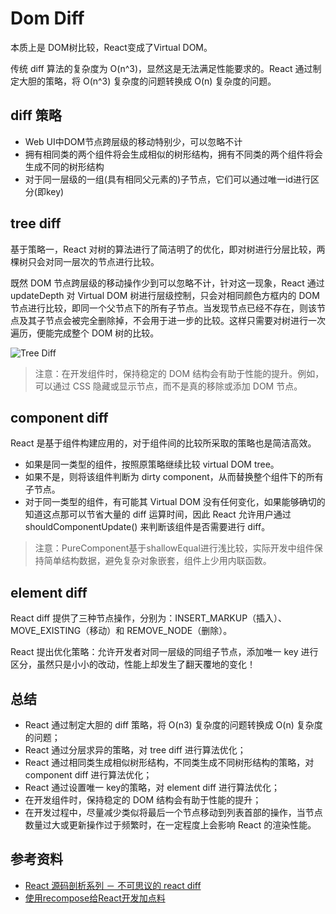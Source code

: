 # Dom Diff

本质上是 DOM树比较，React变成了Virtual DOM。

传统 diff 算法的复杂度为 O(n^3)，显然这是无法满足性能要求的。React 通过制定大胆的策略，将 O(n^3) 复杂度的问题转换成 O(n) 复杂度的问题。

## diff 策略

- Web UI中DOM节点跨层级的移动特别少，可以忽略不计
- 拥有相同类的两个组件将会生成相似的树形结构，拥有不同类的两个组件将会生成不同的树形结构
- 对于同一层级的一组(具有相同父元素的)子节点，它们可以通过唯一id进行区分(即key)

## tree diff

基于策略一，React 对树的算法进行了简洁明了的优化，即对树进行分层比较，两棵树只会对同一层次的节点进行比较。

既然 DOM 节点跨层级的移动操作少到可以忽略不计，针对这一现象，React 通过 updateDepth 对 Virtual DOM 树进行层级控制，只会对相同颜色方框内的 DOM 节点进行比较，即同一个父节点下的所有子节点。当发现节点已经不存在，则该节点及其子节点会被完全删除掉，不会用于进一步的比较。这样只需要对树进行一次遍历，便能完成整个 DOM 树的比较。

![Tree Diff](https://pic1.zhimg.com/0c08dbb6b1e0745780de4d208ad51d34_r.jpg)

>注意：在开发组件时，保持稳定的 DOM 结构会有助于性能的提升。例如，可以通过 CSS 隐藏或显示节点，而不是真的移除或添加 DOM 节点。

## component diff

React 是基于组件构建应用的，对于组件间的比较所采取的策略也是简洁高效。

- 如果是同一类型的组件，按照原策略继续比较 virtual DOM tree。
- 如果不是，则将该组件判断为 dirty component，从而替换整个组件下的所有子节点。
- 对于同一类型的组件，有可能其 Virtual DOM 没有任何变化，如果能够确切的知道这点那可以节省大量的 diff 运算时间，因此 React 允许用户通过 shouldComponentUpdate() 来判断该组件是否需要进行 diff。

>注意：PureComponent基于shallowEqual进行浅比较，实际开发中组件保持简单结构数据，避免复杂对象嵌套，组件上少用内联函数。

## element diff

React diff 提供了三种节点操作，分别为：INSERT_MARKUP（插入）、MOVE_EXISTING（移动）和 REMOVE_NODE（删除）。

React 提出优化策略：允许开发者对同一层级的同组子节点，添加唯一 key 进行区分，虽然只是小小的改动，性能上却发生了翻天覆地的变化！

## 总结

- React 通过制定大胆的 diff 策略，将 O(n3) 复杂度的问题转换成 O(n) 复杂度的问题；
- React 通过分层求异的策略，对 tree diff 进行算法优化；
- React 通过相同类生成相似树形结构，不同类生成不同树形结构的策略，对 component diff 进行算法优化；
- React 通过设置唯一 key的策略，对 element diff 进行算法优化；
- 在开发组件时，保持稳定的 DOM 结构会有助于性能的提升；
- 在开发过程中，尽量减少类似将最后一个节点移动到列表首部的操作，当节点数量过大或更新操作过于频繁时，在一定程度上会影响 React 的渲染性能。

## 参考资料
- [React 源码剖析系列 － 不可思议的 react diff](https://zhuanlan.zhihu.com/p/20346379)
- [使用recompose给React开发加点料](https://zhuanlan.zhihu.com/p/35713174)
